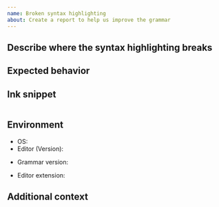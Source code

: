 ```yaml
---
name: Broken syntax highlighting
about: Create a report to help us improve the grammar
---
```


## Describe where the syntax highlighting breaks
<!-- A clear and concise description of what causes the syntax highlighting to break -->

## Expected behavior
<!-- A clear and concise description of what you expected to happen. -->

## Ink snippet
<!--
    A quick snippet desmonstrating the issue is critical to fix it.
    Put the code below, between the backticks.
-->
```

```

## Environment
 - OS: <!-- e.g. Windows / macOS / Linux Distribution -->
 - Editor (Version): <!-- e.g. Textmate (2.0.0) -->

<!-- Delete non applicable items -->

<!--
    This is only applicable if you imported the grammar manually,
    if you used an editor extension, see below.
-->
 - Grammar version:
<!-- ----------------------------------------------------------------------- -->
 - Editor extension:
<!--
    Link to the editor extension and specify its version.
    e. g. sequitur/ink-vscode 0.1.0
-->

## Additional context
<!-- Add any other context about the problem here. -->
